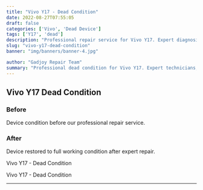 ```yaml
---
title: "Vivo Y17 - Dead Condition"
date: 2022-08-27T07:55:05
draft: false
categories: ['Vivo', 'Dead Device']
tags: ['Y17', 'dead']
description: "Professional repair service for Vivo Y17. Expert diagnosis and quality repairs in Bangalore."
slug: "vivo-y17-dead-condition"
banner: "img/banners/banner-4.jpg"

author: "Gadjoy Repair Team"
summary: "Professional dead condition for Vivo Y17. Expert technicians, quality parts, warranty included."
---
```


## Vivo Y17 Dead Condition

### Before

Device condition before our professional repair service.

### After

Device restored to full working condition after expert repair.

Vivo Y17 - Dead Condition

Vivo Y17 - Dead Condition

---